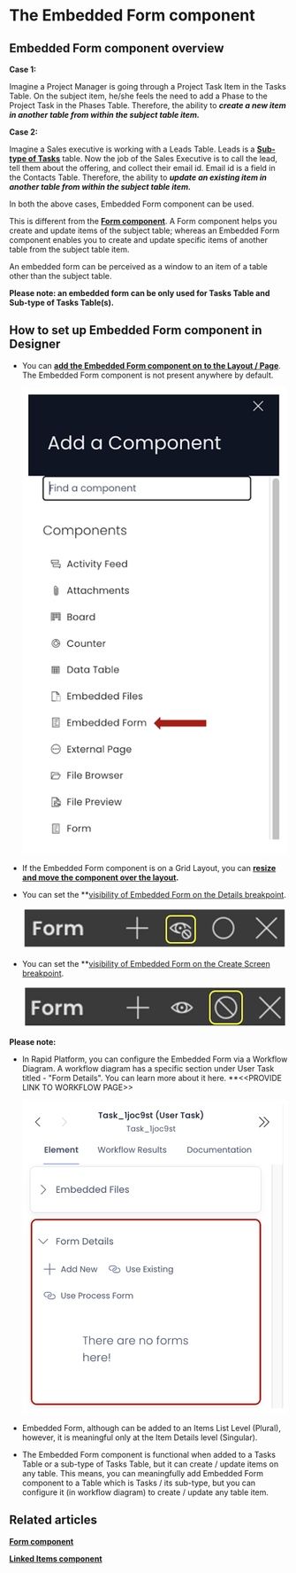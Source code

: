 # The Embedded Form component

## Embedded Form component overview

**Case 1:**

Imagine a Project Manager is going through a Project Task Item in the Tasks Table. On the subject item, he/she feels the need to add a Phase to the Project Task in the Phases Table. Therefore, the ability to ***create a new item in another table from within the subject table item.***

**Case 2:**

Imagine a Sales executive is working with a Leads Table. Leads is a **[Sub-type of Tasks](https://docs.rapidplatform.com/books/glossary/page/inherit-table-sub-type-of "Inherit Table / Sub-Type Of")** table. Now the job of the Sales Executive is to call the lead, tell them about the offering, and collect their email id. Email id is a field in the Contacts Table. Therefore, the ability to ***update an existing item in another table from within the subject table item.***

In both the above cases, Embedded Form component can be used.

This is different from the **[Form component](https://docs.rapidplatform.com/books/experiences/page/what-is-a-form-component-on-a-layout-page "What is a Form Component on a Layout / Page?")**. A Form component helps you create and update items of the subject table; whereas an Embedded Form component enables you to create and update specific items of another table from the subject table item.

An embedded form can be perceived as a window to an item of a table other than the subject table.

**Please note: an embedded form can be only used for Tasks Table and Sub-type of Tasks Table(s).**

## How to set up Embedded Form component in Designer

- You can **[add the Embedded Form component on to the Layout / Page](https://docs.rapidplatform.com/books/experiences/page/how-to-add-a-component-to-a-layout-page "How to add a component to a Layout / Page?")**. The Embedded Form component is not present anywhere by default. 

    ![Components list](<Components list.png>)

- If the Embedded Form component is on a Grid Layout, you can **[resize and move the component over the layout](https://docs.rapidplatform.com/books/experiences/page/how-to-arrange-a-component-on-grid-layout "How to arrange a component on Grid layout?").** 

- You can set the **[visibility of Embedded Form on the Details breakpoint](https://docs.rapidplatform.com/books/experiences/page/how-to-set-a-component-to-be-visible-hidden-on-item-details-and-create-breakpoints "How to set a component to be visible / hidden on 'Item Details' and 'Create' breakpoints?").   

    ![Visibility toggle](<../Visiblity toggle.png>)
- You can set the **[visibility of Embedded Form on the Create Screen breakpoint](https://docs.rapidplatform.com/books/experiences/page/how-to-set-a-component-to-be-visible-hidden-on-item-details-and-create-breakpoints "How to set a component to be visible / hidden on 'Item Details' and 'Create' breakpoints?"). 

    ![Display toggle](<../Display toggle.png>)

**Please note:**

- In Rapid Platform, you can configure the Embedded Form via a Workflow Diagram. A workflow diagram has a specific section under User Task titled - "Form Details". You can learn more about it here. **&lt;&lt;PROVIDE LINK TO WORKFLOW PAGE&gt;&gt; 

    ![Embedded form in workflow configuration](<Embedded form in workflow configuration.png>)

- Embedded Form, although can be added to an Items List Level (Plural), however, it is meaningful only at the Item Details level (Singular).

- The Embedded Form component is functional when added to a Tasks Table or a sub-type of Tasks Table, but it can create / update items on any table. This means, you can meaningfully add Embedded Form component to a Table which is Tasks / its sub-type, but you can configure it (in workflow diagram) to create / update any table item.

## Related articles

[**Form component**](https://docs.rapidplatform.com/books/experiences/page/what-is-a-form-component-on-a-layout-page "What is a Form Component on a Layout / Page?")

[**Linked Items component**](https://docs.rapidplatform.com/books/experiences/page/what-is-a-linked-items-component-on-a-layout-page "What is a Linked Items component on a Layout / Page?")
